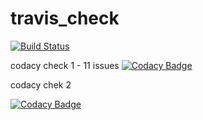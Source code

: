 # travis_check
[![Build Status](https://travis-ci.org/sundar2398/travis_check.svg?branch=master)](https://travis-ci.org/sundar2398/travis_check)

codacy check 1 - 11 issues
[![Codacy Badge](https://api.codacy.com/project/badge/Grade/67a82e6eafe14bb4bd35176d6ba4b1cf)](https://www.codacy.com/app/sundar2398/travis_check?utm_source=github.com&amp;utm_medium=referral&amp;utm_content=sundar2398/travis_check&amp;utm_campaign=Badge_Grade)


codacy chek 2

[![Codacy Badge](https://api.codacy.com/project/badge/Grade/1786dc1bbae645aa93f2a374f946e231)](https://www.codacy.com/app/sundar2398/travis_check?utm_source=github.com&amp;utm_medium=referral&amp;utm_content=sundar2398/travis_check&amp;utm_campaign=Badge_Grade)
